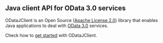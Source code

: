 <!--
  Copyright 2013 Microsoft Open Technologies, Inc.

  Licensed under the Apache License, Version 2.0 (the "License");
  you may not use this file except in compliance with the License.
  You may obtain a copy of the License at

  http://www.apache.org/licenses/LICENSE-2.0

  Unless required by applicable law or agreed to in writing, software
  distributed under the License is distributed on an "AS IS" BASIS,
  WITHOUT WARRANTIES OR CONDITIONS OF ANY KIND, either express or implied.
  See the License for the specific language governing permissions and
  limitations under the License.
-->
## Java client API for OData 3.0 services

ODataJClient is an Open Source ([Apache License 2.0](http://www.apache.org/licenses/LICENSE-2.0.txt)) library that 
enables Java applications to deal with [OData 3.0](http://www.odata.org/documentation/odata-v3-documentation/) services.

Check how to [get started](https://github.com/MSOpenTech/ODataJClient/wiki/User-guide) with ODataJClient.
